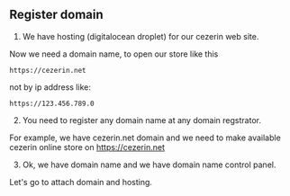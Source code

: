 ## Register domain

1. We have hosting (digitalocean droplet) for our cezerin web site.

Now we need a domain name, to open our store like this
```
https://cezerin.net 
```
not by ip address like:
```
https://123.456.789.0
```

2. You need to register any domain name at any domain regstrator.

For example, we have cezerin.net domain and we need to make available cezerin online store on https://cezerin.net

3. Ok, we have domain name and we have domain name control panel. 

Let's go to attach domain and hosting. 